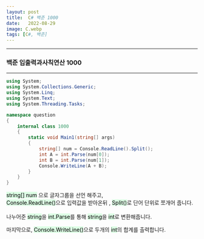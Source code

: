 ```yaml
---
layout: post
title:  C# 백준 1000
date:   2022-08-29
image: C.webp
tags: [C#, 백준]
---
```


---
### 백준 입출력과사칙연산 1000
---
```c#
using System;
using System.Collections.Generic;
using System.Linq;
using System.Text;
using System.Threading.Tasks;

namespace question
{
    internal class 1000
    {
        static void Main1(string[] args)
        {
            string[] num = Console.ReadLine().Split();
            int A = int.Parse(num[0]);
            int B = int.Parse(num[1]);
            Console.WriteLine(A + B);
        }
    }
}
```
<mark style='background-color: #dcffe4'>string[] num</mark> 으로 글자그룹을 선언 해주고,  
<mark style='background-color: #dcffe4'>Console.ReadLine()</mark>으로 입력값을 받아온뒤 , <mark style='background-color: #dcffe4'>Split()</mark>로 단어 단위로 쪼개어 줍니다.<br><br>
나누어준 <mark style='background-color: #dcffe4'>string</mark>을 <mark style='background-color: #dcffe4'>int.Parse</mark>를 통해 <mark style='background-color: #dcffe4'>string</mark>을 <mark style='background-color: #dcffe4'>int</mark>로 변환해줍니다.

마지막으로, <mark style='background-color: #dcffe4'>Console.WriteLine()</mark>으로  두개의 <mark style='background-color: #dcffe4'>int</mark>의 합계를 출력합니다.
